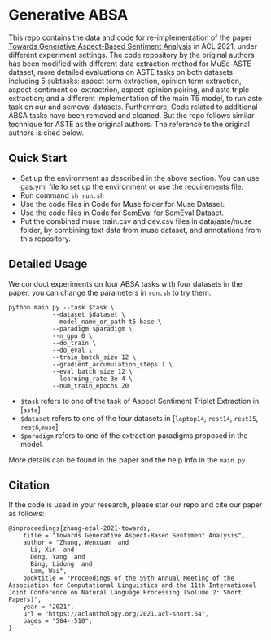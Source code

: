 # Generative ABSA

This repo contains the data and code for re-implementation of the paper [Towards Generative Aspect-Based Sentiment Analysis](https://aclanthology.org/2021.acl-short.64.pdf) in ACL 2021, under different experiment settings. The code repository by the original authors has been modified with different data extraction method for MuSe-ASTE dataset, more detailed evaluations on ASTE tasks on both datasets including 5 subtasks: aspect term extraction, opinion term extraction, aspect-sentiment co-extractrion, aspect-opinion pairing, and aste triple extraction; and a different implementation of the main T5 model, to run aste task on our and semeval datasets. Furthermore, Code related to additional ABSA tasks have been removed and cleaned. But the repo follows similar technique for ASTE as the original authors. The reference to the original authors is cited below.



## Quick Start

- Set up the environment as described in the above section. You can use gas.yml file to set up the environment or use the requirements file.
- Run command `sh run.sh`
- Use the code files in Code for Muse folder for Muse Dataset.
- Use the code files in Code for SemEval for SemEval Dataset.
- Put the combined muse train.csv and dev.csv files in data/aste/muse folder, by combining text data from muse dataset, and annotations from this repository.


## Detailed Usage
We conduct experiments on four ABSA tasks with four datasets in the paper, you can change the parameters in `run.sh` to try them:
```
python main.py --task $task \
            --dataset $dataset \
            --model_name_or_path t5-base \
            --paradigm $paradigm \
            --n_gpu 0 \
            --do_train \
            --do_eval \
            --train_batch_size 12 \
            --gradient_accumulation_steps 1 \
            --eval_batch_size 12 \
            --learning_rate 3e-4 \
            --num_train_epochs 20 
```
- `$task` refers to one of the task of Aspect Sentiment Triplet Extraction in [`aste`] 
- `$dataset` refers to one of the four datasets in [`laptop14`, `rest14`, `rest15`, `rest6`,`muse`]
- `$paradigm` refers to one of the extraction paradigms proposed in the model. 

More details can be found in the paper and the help info in the `main.py`.



## Citation

If the code is used in your research, please star our repo and cite our paper as follows:
```
@inproceedings{zhang-etal-2021-towards,
    title = "Towards Generative Aspect-Based Sentiment Analysis",
    author = "Zhang, Wenxuan  and
      Li, Xin  and
      Deng, Yang  and
      Bing, Lidong  and
      Lam, Wai",
    booktitle = "Proceedings of the 59th Annual Meeting of the Association for Computational Linguistics and the 11th International Joint Conference on Natural Language Processing (Volume 2: Short Papers)",
    year = "2021",
    url = "https://aclanthology.org/2021.acl-short.64",
    pages = "504--510",
}
```
